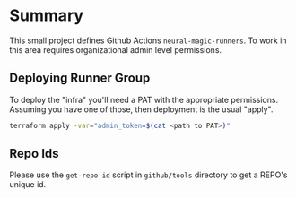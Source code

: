 # Summary

This small project defines Github Actions `neural-magic-runners`. To work in this area requires organizational admin level permissions.

## Deploying Runner Group

To deploy the "infra" you'll need a PAT with the appropriate permissions. Assuming you have one of those, then deployment is the usual "apply".

```bash
terraform apply -var="admin_token=$(cat <path to PAT>)"
```

## Repo Ids

Please use the `get-repo-id` script in `github/tools` directory to get a REPO's unique id.
